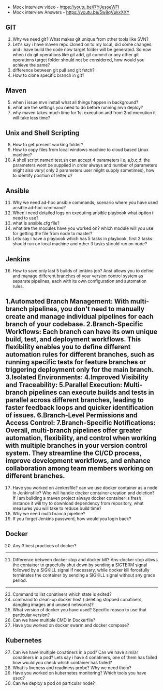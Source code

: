 - Mock interview video - https://youtu.be/i7YJesoeWFI
- Mock interview Answers - https://youtu.be/5w8qVukxXXY 

GIT
---------------------------------------------------------------------------------------------------------------------------------
1. Why we need git? What makes git unique from other tools like SVN?
2. Let's say i have maven repo cloned on to my local, did some changes and i have build the code now target folder will be generated. So now when i do git operations like git add, git commit or any other git operations target folder should not be considered, how would you achieve the same?
3. difference between git pull and git fetch?
4. How to clone specific branch in git?

Maven
--------------------------------------------------------------------------------------------------------------------------
5. when i issue mvn install what all things happen in background?
6. what are the settings you need to do before running mvn deploy?
7. why maven takes much time for 1st execution and from 2nd execution it will take less time?

Unix and Shell Scripting 
--------------------------------------------------------------------------------------------------------
8. How to get present working folder?
9. How to copy files from local windows machine to cloud based Linux machine?
10. A shell script named test.sh can accept 4 parameters i.e, a,b,c,d. the parameters wont be supplied in order always and number of parameters might also vary( only 2 parameters user might supply sometimes), how to identify position of letter c?

Ansible
---------------------------------------------------------------------------------------------------------------------
11. Why we need ad-hoc ansible commands, scenario where you have used ansible ad-hoc command?
12. When i need detailed logs on executing ansible playbook what option i need to use?
13. what is ansible.cfg file?
14. what are the modules have you worked on? which module will you use for getting the file from node to master?
15. Lets say i have a playbook which has 5 tasks in playbook, first 2 tasks should run on local machine and other 3 tasks should run on node?

Jenkins
-----------------------------------------------------------------------------------------------------------------------
16. How to save only last 5 builds of jenkins job?
Anst allows you to define and manage different branches of your version control system as separate pipelines, each with its own configuration and automation rules.

1.Automated Branch Management: With multi-branch pipelines, you don't need to manually create and manage individual pipelines for each branch of your codebase.
2.Branch-Specific Workflows: Each branch can have its own unique build, test, and deployment workflows. This flexibility enables you to define different automation rules for different branches, such as running specific tests for feature branches or triggering deployment only for the main branch.
3.Isolated Environments:
4.Improved Visibility and Traceability:
5.Parallel Execution: Multi-branch pipelines can execute builds and tests in parallel across different branches, leading to faster feedback loops and quicker identification of issues.
6.Branch-Level Permissions and Access Control: 
7.Branch-Specific Notifications:
Overall, multi-branch pipelines offer greater automation, flexibility, and control when working with multiple branches in your version control system. They streamline the CI/CD process, improve development workflows, and enhance collaboration among team members working on different branches.
--------------
17. Have you worked on Jenknsfile? can we use docker container as a node in Jenkinsfile? Who will handle docker container creation and deletion? If i am building a maven project always docker container is fresh instance it will try to download dependency from repository, what measures you will take to reduce build time?
18. Why we need multi branch pipeline?
19. If you forget Jenkins password, how would you login back?

Docker
------------------------------------------------------------------------------------------------------------------------------
20. Any 3 best practices of docker?
------------------
21. Difference between docker stop and docker kill?
Ans-docker stop allows the container to gracefully shut down by sending a SIGTERM signal followed by a SIGKILL signal if necessary, while docker kill forcefully terminates the container by sending a SIGKILL signal without any grace period.
-----------------
23. Command to list conatiners which state is exited?
24. command to clean-up docker host ( deleting stopped conatiners, dangling images and unused networks)?
25. What version of docker you have used? Specific reason to use that particular version?
26. Can we have multiple CMD in Dockerfile?
27. Have you worked on docker swarm and docker compose?

Kubernetes
--------------------------------------------------------------------------------------------------------------------------------------
27. Can we have multiple conatiners in a pod? Can we have similar conatiners in a pod? Lets say i have 4 conatiners, one of them has failed how would you check which container has failed?
28. What is liveness and readiness probe? Why we need them?
29. Have you worked on kubernetes monitoring? Which tools you have used?
30. Can we deploy a pod on particular node?
